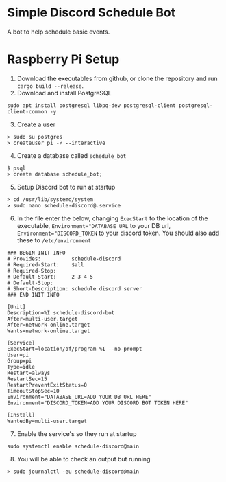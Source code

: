 # Simple Discord Schedule Bot

A bot to help schedule basic events.

# Raspberry Pi Setup

1. Download the executables from github, or clone the repository and run `cargo build --release`.
2. Download and install PostgreSQL
```shell
sudo apt install postgresql libpq-dev postgresql-client postgresql-client-common -y
```
3. Create a user

```shell
> sudo su postgres
> createuser pi -P --interactive
```
4. Create a database called `schedule_bot`
```shell
$ psql
> create database schedule_bot;
```
5. Setup Discord bot to run at startup
```shell
> cd /usr/lib/systemd/system
> sudo nano schedule-discord@.service
```
6. In the file enter the below, changing `ExecStart` to the location of the executable, `Environment="DATABASE_URL` to your DB url, `Environment="DISCORD_TOKEN` to your discord token.
You should also add these to `/etc/environment`
```shell
### BEGIN INIT INFO
# Provides:          schedule-discord
# Required-Start:    $all
# Required-Stop:
# Default-Start:     2 3 4 5
# Default-Stop:
# Short-Description: schedule discord server
### END INIT INFO

[Unit]
Description=%I schedule-discord-bot
After=multi-user.target
After=network-online.target
Wants=network-online.target

[Service]
ExecStart=location/of/program %I --no-prompt
User=pi
Group=pi
Type=idle
Restart=always
RestartSec=15
RestartPreventExitStatus=0
TimeoutStopSec=10
Environment="DATABASE_URL=ADD YOUR DB URL HERE"
Environment="DISCORD_TOKEN=ADD YOUR DISCORD BOT TOKEN HERE"

[Install]
WantedBy=multi-user.target
```

7. Enable the service's so they run at startup
```shell
sudo systemctl enable schedule-discord@main
```
8. You will be able to check an output but running
```shell
> sudo journalctl -eu schedule-discord@main
```
